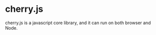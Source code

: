 cherry.js
=========

cherry.js is a javascript core library, and it can run on both browser and Node.
